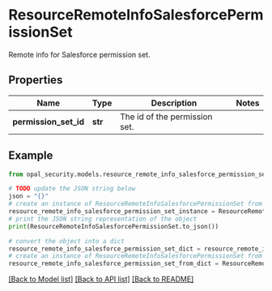 # ResourceRemoteInfoSalesforcePermissionSet

Remote info for Salesforce permission set.

## Properties

Name | Type | Description | Notes
------------ | ------------- | ------------- | -------------
**permission_set_id** | **str** | The id of the permission set. | 

## Example

```python
from opal_security.models.resource_remote_info_salesforce_permission_set import ResourceRemoteInfoSalesforcePermissionSet

# TODO update the JSON string below
json = "{}"
# create an instance of ResourceRemoteInfoSalesforcePermissionSet from a JSON string
resource_remote_info_salesforce_permission_set_instance = ResourceRemoteInfoSalesforcePermissionSet.from_json(json)
# print the JSON string representation of the object
print(ResourceRemoteInfoSalesforcePermissionSet.to_json())

# convert the object into a dict
resource_remote_info_salesforce_permission_set_dict = resource_remote_info_salesforce_permission_set_instance.to_dict()
# create an instance of ResourceRemoteInfoSalesforcePermissionSet from a dict
resource_remote_info_salesforce_permission_set_from_dict = ResourceRemoteInfoSalesforcePermissionSet.from_dict(resource_remote_info_salesforce_permission_set_dict)
```
[[Back to Model list]](../README.md#documentation-for-models) [[Back to API list]](../README.md#documentation-for-api-endpoints) [[Back to README]](../README.md)


